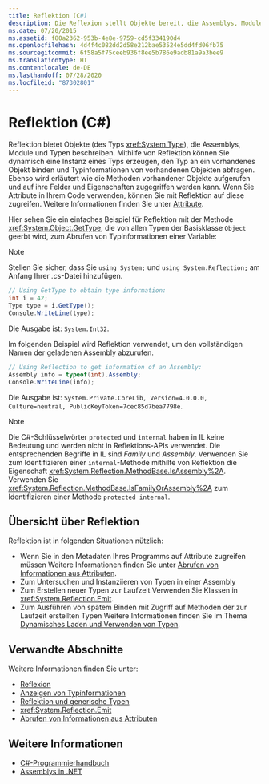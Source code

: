 ```yaml
---
title: Reflektion (C#)
description: Die Reflexion stellt Objekte bereit, die Assemblys, Module und Typen in C# beschreiben. Wenn Ihr Code Attribute enthält, ermöglicht die Reflexion Ihnen den Zugriff auf diese Attribute.
ms.date: 07/20/2015
ms.assetid: f80a2362-953b-4e8e-9759-cd5f334190d4
ms.openlocfilehash: 4d4f4c082dd2d58e212bae53524e5dd4fd06fb75
ms.sourcegitcommit: 6f58a5f75ceeb936f8ee5b786e9adb81a9a3bee9
ms.translationtype: HT
ms.contentlocale: de-DE
ms.lasthandoff: 07/28/2020
ms.locfileid: "87302801"
---
```

# <a name="reflection-c"></a>Reflektion (C#)

Reflektion bietet Objekte (des Typs <xref:System.Type>), die Assemblys, Module und Typen beschreiben. Mithilfe von Reflektion können Sie dynamisch eine Instanz eines Typs erzeugen, den Typ an ein vorhandenes Objekt binden und Typinformationen von vorhandenen Objekten abfragen. Ebenso wird erläutert wie die Methoden vorhandener Objekte aufgerufen und auf ihre Felder und Eigenschaften zugegriffen werden kann. Wenn Sie Attribute in Ihrem Code verwenden, können Sie mit Reflektion auf diese zugreifen. Weitere Informationen finden Sie unter [Attribute](../../../standard/attributes/index.md).

Hier sehen Sie ein einfaches Beispiel für Reflektion mit der Methode <xref:System.Object.GetType>, die von allen Typen der Basisklasse `Object` geerbt wird, zum Abrufen von Typinformationen einer Variable:

> [!NOTE]
> Stellen Sie sicher, dass Sie `using System;` und `using System.Reflection;` am Anfang Ihrer *.cs*-Datei hinzufügen.

```csharp
// Using GetType to obtain type information:
int i = 42;
Type type = i.GetType();
Console.WriteLine(type);
```

Die Ausgabe ist: `System.Int32`.

Im folgenden Beispiel wird Reflektion verwendet, um den vollständigen Namen der geladenen Assembly abzurufen.

```csharp
// Using Reflection to get information of an Assembly:
Assembly info = typeof(int).Assembly;
Console.WriteLine(info);
```

Die Ausgabe ist: `System.Private.CoreLib, Version=4.0.0.0, Culture=neutral, PublicKeyToken=7cec85d7bea7798e`.

> [!NOTE]
> Die C#-Schlüsselwörter `protected` und `internal` haben in IL keine Bedeutung und werden nicht in Reflektions-APIs verwendet. Die entsprechenden Begriffe in IL sind *Family* und *Assembly*. Verwenden Sie zum Identifizieren einer `internal`-Methode mithilfe von Reflektion die Eigenschaft <xref:System.Reflection.MethodBase.IsAssembly%2A>. Verwenden Sie <xref:System.Reflection.MethodBase.IsFamilyOrAssembly%2A> zum Identifizieren einer Methode `protected internal`.

## <a name="reflection-overview"></a>Übersicht über Reflektion

Reflektion ist in folgenden Situationen nützlich:

- Wenn Sie in den Metadaten Ihres Programms auf Attribute zugreifen müssen Weitere Informationen finden Sie unter [Abrufen von Informationen aus Attributen](../../../standard/attributes/retrieving-information-stored-in-attributes.md).
- Zum Untersuchen und Instanziieren von Typen in einer Assembly
- Zum Erstellen neuer Typen zur Laufzeit Verwenden Sie Klassen in <xref:System.Reflection.Emit>.
- Zum Ausführen von spätem Binden mit Zugriff auf Methoden der zur Laufzeit erstellten Typen Weitere Informationen finden Sie im Thema [Dynamisches Laden und Verwenden von Typen](../../../framework/reflection-and-codedom/dynamically-loading-and-using-types.md).

## <a name="related-sections"></a>Verwandte Abschnitte

Weitere Informationen finden Sie unter:

- [Reflexion](../../../framework/reflection-and-codedom/reflection.md)
- [Anzeigen von Typinformationen](../../../framework/reflection-and-codedom/viewing-type-information.md)
- [Reflektion und generische Typen](../../../framework/reflection-and-codedom/reflection-and-generic-types.md)
- <xref:System.Reflection.Emit>
- [Abrufen von Informationen aus Attributen](../../../standard/attributes/retrieving-information-stored-in-attributes.md)

## <a name="see-also"></a>Weitere Informationen

- [C#-Programmierhandbuch](../index.md)
- [Assemblys in .NET](../../../standard/assembly/index.md)
